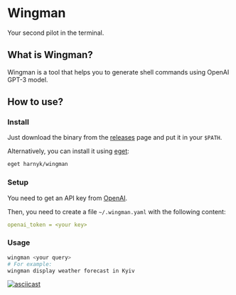 # Wingman

Your second pilot in the terminal.

## What is Wingman?

Wingman is a tool that helps you to generate shell commands using OpenAI GPT-3 model.

## How to use?

### Install

Just download the binary from the [releases](https://github.com/harnyk/wingman/releases) page and put it in your `$PATH`.

Alternatively, you can install it using [eget](https://github.com/zyedidia/eget):

```bash
eget harnyk/wingman
```

### Setup

You need to get an API key from [OpenAI](https://openai.com/).

Then, you need to create a file `~/.wingman.yaml` with the following content:

```yaml
openai_token = <your key>
```

### Usage

```bash
wingman <your query>
# For example:
wingman display weather forecast in Kyiv
```

[![asciicast](https://asciinema.org/a/570008.svg)](https://asciinema.org/a/570008)
